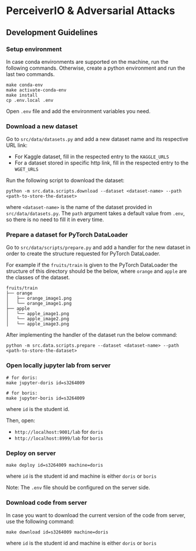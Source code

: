 # PerceiverIO & Adversarial Attacks

## Development Guidelines

### Setup environment
In case conda environments are supported on the machine, run the following commands. 
Otherwise, create a python environment and run the last two commands.
~~~
make conda-env
make activate-conda-env
make install
cp .env.local .env
~~~

Open `.env` file and add the environment variables you need.

### Download a new dataset
Go to `src/data/datasets.py` and add a new dataset name and its respective URL link:
- For Kaggle dataset, fill in the respected entry to the `KAGGLE_URLS`
- For a dataset stored in specific http link, fill in the respected entry to the `WGET_URLS`

Run the following script to download the dataset:
~~~
python -m src.data.scripts.download --dataset <dataset-name> --path <path-to-store-the-dataset>
~~~

where `<dataset-name>` is the name of the dataset provided in `src/data/datasets.py`.
The `path` argument takes a default value from `.env`, so there is no need to fill it in every time.

### Prepare a dataset for PyTorch DataLoader
Go to `src/data/scripts/prepare.py` and add a handler for the new dataset in order to create the structure requested for
PyTorch DataLoader.

For example if the `fruits/train` is given to the PyTorch DataLoader the structure of this directory 
should be the below, where `orange` and `apple` are the classes of the dataset.
~~~
fruits/train
├── orange
│   ├── orange_image1.png
│   └── orange_image1.png
├── apple
│   └── apple_image1.png
│   └── apple_image2.png
│   └── apple_image3.png
~~~

After implementing the handler of the dataset run the below command:
~~~
python -m src.data.scripts.prepare --dataset <dataset-name> --path <path-to-store-the-dataset>
~~~

### Open locally jupyter lab from server
~~~
# for doris:
make jupyter-doris id=s3264009

# for boris:
make jupyter-boris id=s3264009
~~~

where `id` is the student id.

Then, open:
- `http://localhost:9001/lab` for `doris`
- `http://localhost:8999/lab` for `boris`


### Deploy on server
~~~
make deploy id=s3264009 machine=doris
~~~
where `id` is the student id and machine is either `doris` or `boris`

Note: The `.env` file should be configured on the server side.


### Download code from server
In case you want to download the current version of the code from server, use the following command:
~~~
make download id=s3264009 machine=doris
~~~
where `id` is the student id and machine is either `doris` or `boris`

